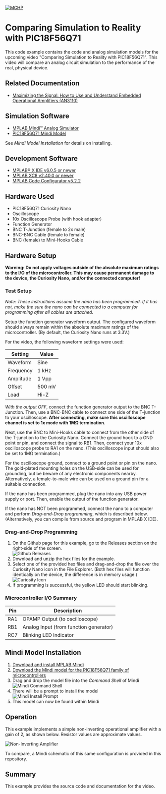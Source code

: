<!-- Please do not change this logo with link -->

[![MCHP](images/microchip.png)](https://www.microchip.com)

# Comparing Simulation to Reality with PIC18F56Q71

This code example contains the code and analog simulation models for the upcoming video "Comparing Simulation to Reality with PIC18F56Q71". This video will compare an analog circuit simulation to the performance of the real, physical device. 

## Related Documentation

- [Maximizing the Signal: How to Use and Understand Embedded Operational Amplifiers (AN3110)](https://www.microchip.com/en-us/application-notes/an3110?utm_source=GitHub&utm_medium=TextLink&utm_campaign=MCU8_MMTCha_pic18q71&utm_content=pic18f56q71-mindi-compare-mplab-mcc)

## Simulation Software

- [MPLAB Mindi&trade; Analog Simulator](https://www.microchip.com/en-us/tools-resources/develop/analog-development-tool-ecosystem/mplab-mindi-analog-simulator?utm_source=GitHub&utm_medium=TextLink&utm_campaign=MCU8_MMTCha_pic18q71&utm_content=pic18f56q71-mindi-compare-mplab-mcc)
- [PIC18F56Q71 Mindi Model](https://www.microchip.com/en-us/software-library/analog-simulation-pic18f56q71?utm_source=GitHub&utm_medium=TextLink&utm_campaign=MCU8_MMTCha_pic18q71&utm_content=pic18f56q71-mindi-compare-mplab-mcc)

See *Mindi Model Installation* for details on installing.

## Development Software

- [MPLAB® X IDE v6.0.5 or newer](https://www.microchip.com/en-us/tools-resources/develop/mplab-x-ide?utm_source=GitHub&utm_medium=TextLink&utm_campaign=MCU8_MMTCha_pic18q71&utm_content=pic18f56q71-mindi-compare-mplab-mcc)
- [MPLAB XC8 v2.40.0 or newer](https://www.microchip.com/en-us/tools-resources/develop/mplab-xc-compilers?utm_source=GitHub&utm_medium=TextLink&utm_campaign=MCU8_MMTCha_pic18q71&utm_content=pic18f56q71-mindi-compare-mplab-mcc)
- [MPLAB Code Configurator v5.2.2](https://www.microchip.com/en-us/tools-resources/configure/mplab-code-configurator?utm_source=GitHub&utm_medium=TextLink&utm_campaign=MCU8_MMTCha_pic18q71&utm_content=pic18f56q71-mindi-compare-mplab-mcc)

## Hardware Used

- PIC18F56Q71 Curiosity Nano
- Oscilloscope
- 10x Oscilloscope Probe (with hook adapter)
- Function Generator
- BNC T-Junction (female to 2x male)
- BNC-BNC Cable (female to female)
- BNC (female) to Mini-Hooks Cable

## Hardware Setup

**Warning: Do not apply voltages outside of the absolute maximum ratings to the I/O of the microcontroller. This may cause permanent damage to the device, the Curiosity Nano, and/or the connected computer!**

### Test Setup

*Note: These instructions assume the nano has been programmed. If it has not, make the sure the nano can be connected to a computer for programming after all cables are attached.*

Setup the function generator waveform output. The configured waveform should always remain within the absolute maximum ratings of the microcontroller. (By default, the Curiosity Nano runs at 3.3V.)

For the video, the following waveform settings were used:

| Setting | Value 
| ------- | ----- 
| Waveform | Sine 
| Frequency | 1 kHz 
| Amplitude | 1 Vpp 
| Offset | 500 mV
| Load | Hi-Z

*With the output OFF*, connect the function generator output to the BNC T-Junction. Then, use a BNC-BNC cable to connect one side of the T-junction to your oscilloscope. **After connecting, make sure this oscilloscope channel is set to 1x mode with 1M&Omega; termination.**

Next, use the BNC to Mini-Hooks cable to connect from the other side of the T-junction to the Curiosity Nano. Connect the ground hook to a GND point or pin, and connect the signal to RB1. Then, connect your 10x oscilloscope probe to RA1 on the nano. (This oscilloscope input should also be set to 1M&Omega; termination.)

For the oscilloscope ground, connect to a ground point or pin on the nano. The gold-plated mounting holes on the USB-side can be used for grounding, but be beware of any electronic components nearby. Alternatively, a female-to-male wire can be used on a ground pin for a suitable connection.

If the nano has been programmed, plug the nano into any USB power supply or port. Then, enable the output of the function generator.

If the nano has NOT been programmed, connect the nano to a computer and perform *Drag-and-Drop programming*, which is described below. (Alternatively, you can compile from source and program in MPLAB X IDE).

### Drag-and-Drop Programming  

1. On the Github page for this example, go to the Releases section on the right-side of the screen.  
![Github Releases](./images/releases.PNG)  
2. Download and unzip the hex files for the example.
3. Select one of the provided hex files and drag-and-drop the file over the Curiosity Nano icon in the File Explorer. (Both hex files will function identically on the device, the difference is in memory usage.)  
![Curiosity Icon](./images/curiosityLocation.PNG)
4. If programming is successful, the yellow LED should start blinking.

### Microcontroller I/O Summary

| Pin | Description 
| --- | -----------
| RA1 | OPAMP Output (to oscilloscope)
| RB1 | Analog Input (from function generator)
| RC7 | Blinking LED Indicator

## Mindi Model Installation
1. [Download and install MPLAB Mindi](https://www.microchip.com/en-us/tools-resources/develop/analog-development-tool-ecosystem/mplab-mindi-analog-simulator?utm_source=GitHub&utm_medium=TextLink&utm_campaign=MCU8_MMTCha_pic18q71&utm_content=pic18f56q71-mindi-compare-mplab-mcc)
2. [Download the Mindi model for the PIC18F56Q71 family of microcontrollers](https://www.microchip.com/en-us/software-library/analog-simulation-pic18f56q71?utm_source=GitHub&utm_medium=TextLink&utm_campaign=MCU8_MMTCha_pic18q71&utm_content=pic18f56q71-mindi-compare-mplab-mcc)
3. Drag and drop the model file into the *Command Shell* of Mindi  
![Mindi Command Shell](./images/commandShell.PNG)
4. There will be a prompt to install the model  
![Mindi Install Prompt](./images/installPrompt.PNG)  
5. This model can now be found within Mindi

## Operation

This example implements a simple non-inverting operational amplifier with a gain of 2, as shown below. Resistor values are approximate values.

![Non-Inverting Amplifier](./images/amplifier.png)

To compare, a Mindi schematic of this same configuration is provided in this repository. 

## Summary
This example provides the source code and documentation for the video.